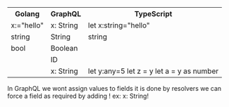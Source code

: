 <table>
  <tr>
<th>Golang</th><th>GraphQL</th><th>TypeScript</th>
    </tr>
   <tr>
<td>x:="hello"</td><td>x: String</td><td>let x:string="hello"</td>
    </tr>
    <tr>
  <td>string</td><td>String</td><td>string</td>
  </tr>  <tr>
   <td>bool</td><td>Boolean</td><td></td>
  </tr>  <tr>
   <td></td><td>ID</td><td></td>
  </tr>  
  <tr>
<td></td><td>x: String</td><td>let y:any=5
let z = <number>y
let a = y as number
</td>
    </tr>
</table>


In GraphQL we wont assign values to fields it is done by resolvers 
we can force a field as required by adding ! ex: x: String!
